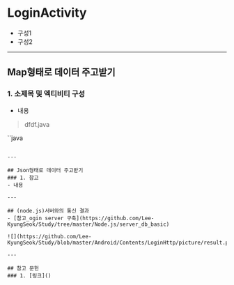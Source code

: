 # LoginActivity
  - 구성1
  - 구성2

---

## Map형태로 데이터 주고받기
  ### 1. 소제목 및 엑티비티 구성
  - 내용

  > dfdf.java

  ``java

  ```

---

## Json형태로 데이터 주고받기
  ### 1. 참고
  - 내용

---

## (node.js)서버와의 통신 결과
- [참고_ogin server 구축](https://github.com/Lee-KyungSeok/Study/tree/master/Node.js/server_db_basic)

![](https://github.com/Lee-KyungSeok/Study/blob/master/Android/Contents/LoginHttp/picture/result.png)

---

## 참고 문헌
  ### 1. [링크]()
